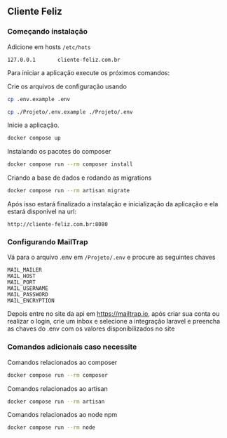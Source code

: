 ## Cliente Feliz


### Começando instalação

Adicione em hosts `/etc/hots`

```
127.0.0.1       cliente-feliz.com.br
```

Para iniciar a aplicação execute os próximos comandos:

Crie os arquivos de configuração usando

```sh
cp .env.example .env
```
```sh
cp ./Projeto/.env.example ./Projeto/.env
```
Inicie a aplicação.
```sh
docker compose up
```
Instalando os pacotes do composer
```sh
docker compose run --rm composer install
```
Criando a base de dados e rodando as migrations
```sh
docker compose run --rm artisan migrate
```
Após isso estará finalizado a instalação e inicialização da aplicação e ela estará disponível na url:
```
http://cliente-feliz.com.br:8080
```
### Configurando MailTrap
Vá para o arquivo .env em `/Projeto/.env` e procure as seguintes chaves
```
MAIL_MAILER
MAIL_HOST
MAIL_PORT
MAIL_USERNAME
MAIL_PASSWORD
MAIL_ENCRYPTION
```
Depois entre no site da api em https://mailtrap.io,
após criar sua conta ou realizar o login,
crie um inbox e selecione a integração laravel e preencha as chaves do .env com os valores
disponibilizados no site

### Comandos adicionais caso necessite

Comandos relacionados ao composer
```sh
docker compose run --rm composer
```
Comandos relacionados ao artisan
```sh
docker compose run --rm artisan
```
Comandos relacionados ao node npm
```sh
docker compose run --rm node
```
